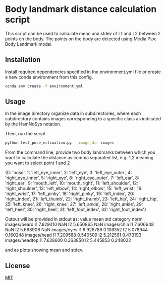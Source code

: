 # Body landmark distance calculation script

This script can be used to calculate mean and stdev of L1 and L2
between 2 points on the body. The points on the body are detected
using Media Pipe Body Landmark model.

## Installation

Install required dependencies specified in the environment.yml file
or create a new conda environment from this config.

```bash
conda env create -f environment.yml
```

## Usage

In the image directory organize data in subdirectories,
where each subdirectory contains images corresponding to a specific
class as indicated by the HamNoSys notation.

Then, run the script
```bash
python test_pose_estimation.py --image_dir images
```
From the command line, provide two body landmarks between which
you want to calculate the distance as comma separated list, e.g.
1,2 meaning you want to select point 1 and 2

{0: 'nose', 1: 'left_eye_inner', 2: 'left_eye', 3: 'left_eye_outer', 4: 'right_eye_inner', 5: 'right_eye', 6: 'right_eye_outer', 7: 'left_ear', 8: 'right_ear', 9: 'mouth_left', 10: 'mouth_right', 11: 'left_shoulder', 12: 'right_shoulder', 13: 'left_elbow', 14: 'right_elbow', 15: 'left_wrist', 16: 'right_wrist', 17: 'left_pinky', 18: 'right_pinky', 19: 'left_index', 20: 'right_index', 21: 'left_thumb', 22: 'right_thumb', 23: 'left_hip', 24: 'right_hip', 25: 'left_knee', 26: 'right_knee', 27: 'left_ankle', 28: 'right_ankle', 29: 'left_heel', 30: 'right_heel', 31: 'left_foot_index', 32: 'right_foot_index'}

Output will be provided in stdout as:
                        value
                         mean       std
category       norm
images/beard   l1    7.829410       NaN
               l2    5.650865       NaN
images/chin    l1    7.606648       NaN
               l2    5.663908       NaN
images/eyes    l1    6.928789  0.106352
               l2    5.078944  0.160248
images/head    l1    7.209588  0.540509
               l2    5.212561  0.473193
images/headtop l1    7.628600  0.363850
               l2    5.445853  0.248022

and as plots showing mean and stdev.

## License
[MIT](https://choosealicense.com/licenses/mit/)
